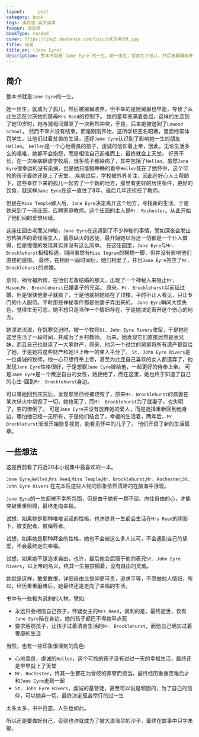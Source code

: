 ```yaml
---
layout:     post
category: book
tags: 读后感 英文读本
favour: 读后感
bookType: readed
cover: https://img3.doubanio.com/lpic/s9394630.jpg
title: 简爱
title_en: (Jane Eyre)
description: 整本书就是`Jane Eyre`的一生。她一出生，就成为了孤儿，然后被舅舅收养，但不幸的是她舅舅也早逝，导致了从此生活在讨厌她的舅母Mrs Reed的控制下。她的童年充满着委屈，这样的生活到了她10岁时，她与舅母间爆发了一次剧烈冲突，于是，后来她被送到了Lowood School。
---
```


## 简介
整本书就是`Jane Eyre`的一生。

她一出生，就成为了孤儿，然后被舅舅收养，但不幸的是她舅舅也早逝，导致了从此生活在讨厌她的舅母`Mrs Reed`的控制下。
她的童年充满着委屈，这样的生活到了她10岁时，她与舅母间爆发了一次剧烈冲突，于是，后来她被送到了`Lowood School`。
然而不幸并没有结束，而是刚刚开始，这所学校恶名昭著，里面经常体罚学生，让他们过着贫苦的生活，还好`Jane Eyre`认识到了影响她一生的朋友`Hellen`。
`Hellen`是一个心地善良的孩子，虔诚的信仰着上帝，因此，无论生活多么的艰难，她都不会抱怨，而是相信自己迎难而上，最终就会上天堂。
好景不长，在一次疾病肆虐学校后，很多孩子都染病了，其中包括了`Hellen`，虽然`Jane Eyre`很幸运的没有染病，但是她只能眼睁睁的看中`Hellen`死在了她怀中，这个可怜的孩子最终还是上了天堂。
疾病过后，学校被外界关注，因此在好心人士帮助下，这些幸存下来的孤儿一起去了一个新的地方，那里有更好的居住条件，更好的饮食，就这样`Jane Eyre`在这一直住了8年，最后几年还担任了教师。

但是在`Miss Temple`嫁人后，`Jane Eyre`决定离开这个地方，寻找新的生活。于是她来到了一座庄园，应聘家庭教师。这个庄园的主人是`Mr. Rochester`。从此开始了他们间的爱恨纠缠。

这座庄园古老而又神秘，`Jane Eyre`在这遇到了不少神秘的事情，譬如深夜会发出恐怖笑声的奇怪陌生人，蓄意纵火的恶徒，最开始她以为这一切都是一个仆人做得，但是慢慢的发现其实并没有这么简单。
在这庄园里，`Jane Eyre`与`Mr. Brocklehurst`相知相遇，期间虽然有`Miss Ingram`的横插一脚，但并没有影响他们直接的感情。
最终，在相处一段时间后，她们相爱了，并且`Jane Eyre`答应了`Mr. Brocklehurst`的求婚。

奈何，祸兮福所倚，在他们准备结婚的那天，出现了一个神秘人来阻止`Mr, Mason`,`Mr. Brocklehurst`已婚妻子的兄弟。
原来，`Mr. Brocklehurst`以前结过婚，但是很快他妻子就疯了，于是他就把她锁在了顶楼，平时不让人看见，只让专门的仆人服侍。平时那些神秘事件都是他妻子弄出来的。
`Jane Eyre`瞬间大惊失色，觉得生无可恋，她不想只是当作一个情妇存在，于是她决定离开这个伤心的地方。

她漂泊流浪，在饥寒交迫时，被一个牧师`St. John Eyre Rivers`收留，于是她在这里生活了一段时间，并成为了乡村教师。
后来，她发现它们直接居然是表兄妹，而且自己也继承了一大笔财产，原来，他另一个过世的舅舅将所有遗产都留给了她，于是她将这些财产和她世上唯一的亲人平分了。
`St. John Eyre Rivers`是一位虔诚的牧师，他一心只想侍奉上帝，甚至为此连自己喜欢的女人都遗弃了，他发现`Jane Eyre`性格很好，于是想要`Jane Eyre`嫁给他，一起更好的侍奉上帝。
可是`Jane Eyre`是一个叛逆自由的女性，她拒绝了，而在这里，她也终于知道了自己的心生-回到`Mr. Brocklehurst`身边。

可以等她回到庄园后，发现那里已经被烧毁了，原来`Mr. Brocklehurst`的疯妻在某次纵火中烧毁了一切，她也死了，而`Mr. Brocklehurst`为了就妻子，也失明了，变的潦倒了。
可是`Jane Eyre`并没有放弃她的爱人，而是选择重新回到他身边，哪怕他已经一无所有，于是他们结合了，幸福的生活着，两年后，`Mr. Brocklehurst`渐渐开始恢复视觉，能看见怀中的儿子了。
他们开启了新的生活篇章。

## 一些想法
这是目前看了将近20本小说集中最喜欢的一本。

`Jane Eyre`,`Hellen`,`Mrs Reed`,`Miss Temple`,`Mr. Brocklehurst`,`Mr. Rochester`,`St. John Eyre Rivers`
在完本后这些人物的形象依然清晰的在脑海中浮现。

`Jane Eyre`的一生都被不幸所包围，但是由于她有一颗不屈、向往自由的心，才能突破重重阻碍，最终走向幸福。

试想，如果她是那种唯唯诺诺的性格，也许终其一生都会生活在`Mrs Reed`的阴影下，被支配者，被侮辱者。

试想，如果她是那种拜金的性格，她也不会被这么多人认可，不会遇到自己的挚爱，不会最终走向幸福。

试想，如果她不是追求自由，也许，最后他会屈服于他的表兄`St. John Eyre Rivers`，以上帝的名义，终其一生被禁锢着，没有自由的灵魂。

她就是这样，敢爱敢恨，详细自由比信仰更可贵，追求平等，不愿做他人情妇，所以，经历重重磨难后，她最终还是走向了幸福的生活。

书中有一些极为讽刺的人物，譬如:

* 永远只会相信自己孩子，怀疑女主的`Mrs Reed`，讽刺的是，最终逝世，仅有`Jane Eyre`陪在身边，她的孩子都巴不得她早点死
* 要求惩罚孩子，让孩子过着清苦生活的`Mr. Brocklehurst`，而他自己确实过着奢靡的生活

当然，也有一些印象很深刻的角色:

* 心地善良，虔诚的`Hellen`，这个可怜的孩子没有过过一天的幸福生活，最终还是早早就上了天堂
* `Mr. Rochester`，终其一生都在为曾经的罪孽而担当，最终经历重重苦难后才和`Jane Eyre`走到一起
* `St. John Eyre Rivers`，虔诚的基督徒，甚至可以说是顽固的，为了自己的信仰，可以抛弃一切，最终决定孤苦伶仃的过一生

太多太多，书中百态，人生也如此。

所以还是要做好自己，否则也许就成为了被大浪淘尽的沙子，最终在故事中只字未提。


